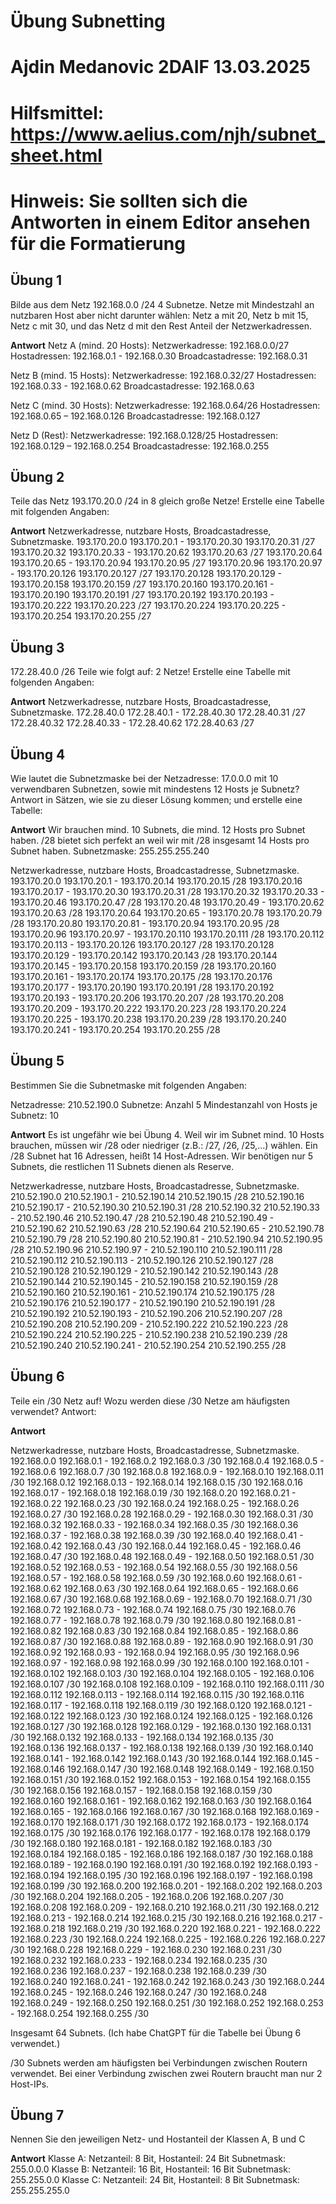# Übung Subnetting
# Ajdin Medanovic 2DAIF 13.03.2025
# Hilfsmittel: https://www.aelius.com/njh/subnet_sheet.html
# Hinweis: Sie sollten sich die Antworten in einem Editor ansehen für die Formatierung

## Übung 1

Bilde aus dem Netz 192.168.0.0 /24 4 Subnetze. Netze mit Mindestzahl an nutzbaren Host aber nicht darunter wählen: Netz a mit 20, Netz b mit 15, Netz c mit 30, und das Netz d mit den Rest Anteil der Netzwerkadressen.

**Antwort**
Netz A (mind. 20 Hosts):
Netzwerkadresse: 192.168.0.0/27
Hostadressen: 192.168.0.1 - 192.168.0.30
Broadcastadresse: 192.168.0.31

Netz B (mind. 15 Hosts):
Netzwerkadresse: 192.168.0.32/27
Hostadressen: 192.168.0.33 - 192.168.0.62
Broadcastadresse: 192.168.0.63

Netz C (mind. 30 Hosts):
Netzwerkadresse: 192.168.0.64/26
Hostadressen: 192.168.0.65 – 192.168.0.126
Broadcastadresse: 192.168.0.127

Netz D (Rest):
Netzwerkadresse: 192.168.0.128/25
Hostadressen: 192.168.0.129 – 192.168.0.254
Broadcastadresse: 192.168.0.255


## Übung 2

Teile das Netz 193.170.20.0 /24 in 8 gleich große Netze! Erstelle eine Tabelle mit folgenden Angaben:

**Antwort**
Netzwerkadresse,               nutzbare Hosts,                    Broadcastadresse,              Subnetzmaske.
193.170.20.0                   193.170.20.1 - 193.170.20.30       193.170.20.31                  /27
193.170.20.32                  193.170.20.33 - 193.170.20.62      193.170.20.63                  /27
193.170.20.64                  193.170.20.65 - 193.170.20.94      193.170.20.95                  /27
193.170.20.96                  193.170.20.97 - 193.170.20.126     193.170.20.127                 /27
193.170.20.128                 193.170.20.129 - 193.170.20.158    193.170.20.159                 /27
193.170.20.160                 193.170.20.161 - 193.170.20.190    193.170.20.191                 /27
193.170.20.192                 193.170.20.193 - 193.170.20.222    193.170.20.223                 /27
193.170.20.224                 193.170.20.225 - 193.170.20.254    193.170.20.255                 /27

## Übung 3

172.28.40.0 /26 Teile wie folgt auf: 2 Netze!
Erstelle eine Tabelle mit folgenden Angaben:

**Antwort**
Netzwerkadresse,               nutzbare Hosts,                    Broadcastadresse,              Subnetzmaske.
172.28.40.0                    172.28.40.1 - 172.28.40.30         172.28.40.31                   /27
172.28.40.32                   172.28.40.33 - 172.28.40.62        172.28.40.63                   /27

## Übung 4

Wie lautet die Subnetzmaske bei der Netzadresse: 17.0.0.0 mit 10 verwendbaren Subnetzen, sowie mit mindestens 12 Hosts je Subnetz?
Antwort in Sätzen, wie sie zu dieser Lösung kommen; und erstelle eine Tabelle:

**Antwort**
Wir brauchen mind. 10 Subnets, die mind. 12 Hosts pro Subnet haben.
/28 bietet sich perfekt an weil wir mit /28 insgesamt 14 Hosts pro Subnet haben.
Subnetzmaske: 255.255.255.240

Netzwerkadresse,               nutzbare Hosts,                    Broadcastadresse,              Subnetzmaske.
193.170.20.0                   193.170.20.1 - 193.170.20.14       193.170.20.15                  /28
193.170.20.16                  193.170.20.17 - 193.170.20.30      193.170.20.31                  /28
193.170.20.32                  193.170.20.33 - 193.170.20.46      193.170.20.47                  /28
193.170.20.48                  193.170.20.49 - 193.170.20.62      193.170.20.63                  /28
193.170.20.64                  193.170.20.65 - 193.170.20.78      193.170.20.79                  /28
193.170.20.80                  193.170.20.81 - 193.170.20.94      193.170.20.95                  /28
193.170.20.96                  193.170.20.97 - 193.170.20.110     193.170.20.111                 /28
193.170.20.112                 193.170.20.113 - 193.170.20.126    193.170.20.127                 /28
193.170.20.128                 193.170.20.129 - 193.170.20.142    193.170.20.143                 /28
193.170.20.144                 193.170.20.145 - 193.170.20.158    193.170.20.159                 /28
193.170.20.160                 193.170.20.161 - 193.170.20.174    193.170.20.175                 /28
193.170.20.176                 193.170.20.177 - 193.170.20.190    193.170.20.191                 /28
193.170.20.192                 193.170.20.193 - 193.170.20.206    193.170.20.207                 /28
193.170.20.208                 193.170.20.209 - 193.170.20.222    193.170.20.223                 /28
193.170.20.224                 193.170.20.225 - 193.170.20.238    193.170.20.239                 /28
193.170.20.240                 193.170.20.241 - 193.170.20.254    193.170.20.255                 /28

## Übung 5

Bestimmen Sie die Subnetmaske mit folgenden Angaben:

Netzadresse: 210.52.190.0
Subnetze: Anzahl 5
Mindestanzahl von Hosts je Subnetz: 10

**Antwort**
Es ist ungefähr wie bei Übung 4.
Weil wir im Subnet mind. 10 Hosts brauchen, müssen wir /28 oder niedriger (z.B.: /27, /26, /25,...) wählen.
Ein /28 Subnet hat 16 Adressen, heißt 14 Host-Adressen.
Wir benötigen nur 5 Subnets, die restlichen 11 Subnets dienen als Reserve.

Netzwerkadresse,               nutzbare Hosts,                    Broadcastadresse,              Subnetzmaske.
210.52.190.0                   210.52.190.1 - 210.52.190.14       210.52.190.15                  /28
210.52.190.16                  210.52.190.17 - 210.52.190.30      210.52.190.31                  /28
210.52.190.32                  210.52.190.33 - 210.52.190.46      210.52.190.47                  /28
210.52.190.48                  210.52.190.49 - 210.52.190.62      210.52.190.63                  /28
210.52.190.64                  210.52.190.65 - 210.52.190.78      210.52.190.79                  /28
210.52.190.80                  210.52.190.81 - 210.52.190.94      210.52.190.95                  /28
210.52.190.96                  210.52.190.97 - 210.52.190.110     210.52.190.111                 /28
210.52.190.112                 210.52.190.113 - 210.52.190.126    210.52.190.127                 /28
210.52.190.128                 210.52.190.129 - 210.52.190.142    210.52.190.143                 /28
210.52.190.144                 210.52.190.145 - 210.52.190.158    210.52.190.159                 /28
210.52.190.160                 210.52.190.161 - 210.52.190.174    210.52.190.175                 /28
210.52.190.176                 210.52.190.177 - 210.52.190.190    210.52.190.191                 /28
210.52.190.192                 210.52.190.193 - 210.52.190.206    210.52.190.207                 /28
210.52.190.208                 210.52.190.209 - 210.52.190.222    210.52.190.223                 /28
210.52.190.224                 210.52.190.225 - 210.52.190.238    210.52.190.239                 /28
210.52.190.240                 210.52.190.241 - 210.52.190.254    210.52.190.255                 /28


## Übung 6

Teile  ein /30 Netz auf!    Wozu werden diese /30 Netze am häufigsten verwendet?
Antwort:

**Antwort**

Netzwerkadresse,               nutzbare Hosts,                    Broadcastadresse,              Subnetzmaske.
192.168.0.0                    192.168.0.1 - 192.168.0.2          192.168.0.3                    /30
192.168.0.4                    192.168.0.5 - 192.168.0.6          192.168.0.7                    /30
192.168.0.8                    192.168.0.9 - 192.168.0.10         192.168.0.11                   /30
192.168.0.12                   192.168.0.13 - 192.168.0.14        192.168.0.15                   /30
192.168.0.16                   192.168.0.17 - 192.168.0.18        192.168.0.19                   /30
192.168.0.20                   192.168.0.21 - 192.168.0.22        192.168.0.23                   /30
192.168.0.24                   192.168.0.25 - 192.168.0.26        192.168.0.27                   /30
192.168.0.28                   192.168.0.29 - 192.168.0.30        192.168.0.31                   /30
192.168.0.32                   192.168.0.33 - 192.168.0.34        192.168.0.35                   /30
192.168.0.36                   192.168.0.37 - 192.168.0.38        192.168.0.39                   /30
192.168.0.40                   192.168.0.41 - 192.168.0.42        192.168.0.43                   /30
192.168.0.44                   192.168.0.45 - 192.168.0.46        192.168.0.47                   /30
192.168.0.48                   192.168.0.49 - 192.168.0.50        192.168.0.51                   /30
192.168.0.52                   192.168.0.53 - 192.168.0.54        192.168.0.55                   /30
192.168.0.56                   192.168.0.57 - 192.168.0.58        192.168.0.59                   /30
192.168.0.60                   192.168.0.61 - 192.168.0.62        192.168.0.63                   /30
192.168.0.64                   192.168.0.65 - 192.168.0.66        192.168.0.67                   /30
192.168.0.68                   192.168.0.69 - 192.168.0.70        192.168.0.71                   /30
192.168.0.72                   192.168.0.73 - 192.168.0.74        192.168.0.75                   /30
192.168.0.76                   192.168.0.77 - 192.168.0.78        192.168.0.79                   /30
192.168.0.80                   192.168.0.81 - 192.168.0.82        192.168.0.83                   /30
192.168.0.84                   192.168.0.85 - 192.168.0.86        192.168.0.87                   /30
192.168.0.88                   192.168.0.89 - 192.168.0.90        192.168.0.91                   /30
192.168.0.92                   192.168.0.93 - 192.168.0.94        192.168.0.95                   /30
192.168.0.96                   192.168.0.97 - 192.168.0.98        192.168.0.99                   /30
192.168.0.100                  192.168.0.101 - 192.168.0.102      192.168.0.103                  /30
192.168.0.104                  192.168.0.105 - 192.168.0.106      192.168.0.107                  /30
192.168.0.108                  192.168.0.109 - 192.168.0.110      192.168.0.111                  /30
192.168.0.112                  192.168.0.113 - 192.168.0.114      192.168.0.115                  /30
192.168.0.116                  192.168.0.117 - 192.168.0.118      192.168.0.119                  /30
192.168.0.120                  192.168.0.121 - 192.168.0.122      192.168.0.123                  /30
192.168.0.124                  192.168.0.125 - 192.168.0.126      192.168.0.127                  /30
192.168.0.128                  192.168.0.129 - 192.168.0.130      192.168.0.131                  /30
192.168.0.132                  192.168.0.133 - 192.168.0.134      192.168.0.135                  /30
192.168.0.136                  192.168.0.137 - 192.168.0.138      192.168.0.139                  /30
192.168.0.140                  192.168.0.141 - 192.168.0.142      192.168.0.143                  /30
192.168.0.144                  192.168.0.145 - 192.168.0.146      192.168.0.147                  /30
192.168.0.148                  192.168.0.149 - 192.168.0.150      192.168.0.151                  /30
192.168.0.152                  192.168.0.153 - 192.168.0.154      192.168.0.155                  /30
192.168.0.156                  192.168.0.157 - 192.168.0.158      192.168.0.159                  /30
192.168.0.160                  192.168.0.161 - 192.168.0.162      192.168.0.163                  /30
192.168.0.164                  192.168.0.165 - 192.168.0.166      192.168.0.167                  /30
192.168.0.168                  192.168.0.169 - 192.168.0.170      192.168.0.171                  /30
192.168.0.172                  192.168.0.173 - 192.168.0.174      192.168.0.175                  /30
192.168.0.176                  192.168.0.177 - 192.168.0.178      192.168.0.179                  /30
192.168.0.180                  192.168.0.181 - 192.168.0.182      192.168.0.183                  /30
192.168.0.184                  192.168.0.185 - 192.168.0.186      192.168.0.187                  /30
192.168.0.188                  192.168.0.189 - 192.168.0.190      192.168.0.191                  /30
192.168.0.192                  192.168.0.193 - 192.168.0.194      192.168.0.195                  /30
192.168.0.196                  192.168.0.197 - 192.168.0.198      192.168.0.199                  /30
192.168.0.200                  192.168.0.201 - 192.168.0.202      192.168.0.203                  /30
192.168.0.204                  192.168.0.205 - 192.168.0.206      192.168.0.207                  /30
192.168.0.208                  192.168.0.209 - 192.168.0.210      192.168.0.211                  /30
192.168.0.212                  192.168.0.213 - 192.168.0.214      192.168.0.215                  /30
192.168.0.216                  192.168.0.217 - 192.168.0.218      192.168.0.219                  /30
192.168.0.220                  192.168.0.221 - 192.168.0.222      192.168.0.223                  /30
192.168.0.224                  192.168.0.225 - 192.168.0.226      192.168.0.227                  /30
192.168.0.228                  192.168.0.229 - 192.168.0.230      192.168.0.231                  /30
192.168.0.232                  192.168.0.233 - 192.168.0.234      192.168.0.235                  /30
192.168.0.236                  192.168.0.237 - 192.168.0.238      192.168.0.239                  /30
192.168.0.240                  192.168.0.241 - 192.168.0.242      192.168.0.243                  /30
192.168.0.244                  192.168.0.245 - 192.168.0.246      192.168.0.247                  /30
192.168.0.248                  192.168.0.249 - 192.168.0.250      192.168.0.251                  /30
192.168.0.252                  192.168.0.253 - 192.168.0.254      192.168.0.255                  /30

Insgesamt 64 Subnets.
(Ich habe ChatGPT für die Tabelle bei Übung 6 verwendet.)

/30 Subnets werden am häufigsten bei Verbindungen zwischen Routern verwendet.
Bei einer Verbindung zwischen zwei Routern braucht man nur 2 Host-IPs.

## Übung 7

Nennen Sie den jeweiligen Netz- und Hostanteil der Klassen A, B und C

**Antwort**
Klasse A: Netzanteil: 8 Bit, Hostanteil: 24 Bit
Subnetmask: 255.0.0.0
Klasse B: Netzanteil: 16 Bit, Hostanteil: 16 Bit
Subnetmask: 255.255.0.0
Klasse C: Netzanteil: 24 Bit, Hostanteil: 8 Bit
Subnetmask: 255.255.255.0